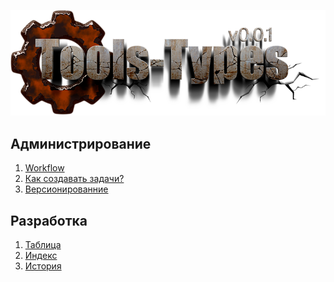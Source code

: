 ﻿[![logo](logo.png)](../README.md "for users")  


Администрирование
-----------------
1) [Workflow](adm/000-workflow.md)  
2) [Как создавать задачи?](adm/001-tasks.md)  
3) [Версионированние](adm/002-version.md)  


Разработка
----------
1) [Таблица](table/table.md)  
2) [Индекс](index.md)  
3) [История](history.md)  


